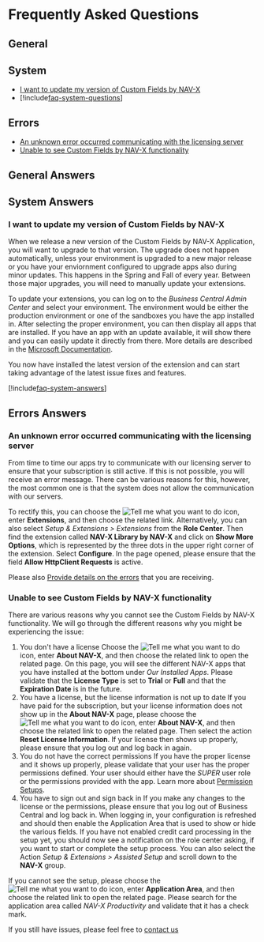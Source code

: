 # Frequently Asked Questions

## General

## System

- [I want to update my version of Custom Fields by NAV-X](faq-index.md#i-want-to-update-my-version-of-custom-fields-by-nav-x)
- [!include[faq-system-questions](../includes/faq-system-questions.md)]

## Errors

- [An unknown error occurred communicating with the licensing server](faq-index.md#an-unknown-error-occurred-communicating-with-the-licensing-server)
- [Unable to see Custom Fields by NAV-X functionality](faq-index.md#unable-to-see-custom-fields-by-nav-x-functionality)

## General Answers

## System Answers

### I want to update my version of Custom Fields by NAV-X

When we release a new version of the Custom Fields by NAV-X Application, you will want to upgrade to that version. The upgrade does not happen automatically, unless your environment is upgraded to a new major release or you have your enviornment configured to upgrade apps also during minor updates. This happens in the Spring and Fall of every year. Between those major upgrades, you will need to manually update your extensions.

To update your extensions, you can log on to the *Business Central Admin Center* and select your environment. The environment would be either the production environment or one of the sandboxes you have the app installed in. After selecting the proper environment, you can then display all apps that are installed. If you have an app with an update available, it will show there and you can easily update it directly from there. More details are described in the [Microsoft Documentation](https://learn.microsoft.com/en-us/dynamics365/business-central/dev-itpro/administration/tenant-admin-center-manage-apps).

You now have installed the latest version of the extension and can start taking advantage of the latest issue fixes and features.

[!include[faq-system-answers](../includes/faq-system-answers.md)]

## Errors Answers

### An unknown error occurred communicating with the licensing server

From time to time our apps try to communicate with our licensing server to ensure that your subscription is still active. If this is not possible, you will receive an error message. There can be various reasons for this, however, the most common one is that the system does not allow the communication with our servers.

To rectify this, you can choose the ![Tell me what you want to do](/images/magnifying-glass.gif) icon, enter **Extensions**, and then choose the related link. Alternatively, you can also select *Setup & Extensions > Extensions* from the **Role Center**. Then find the extension called **NAV-X Library by NAV-X** and click on **Show More Options**, which is represented by the three dots in the upper right corner of the extension. Select **Configure**. In the page opened, please ensure that the field **Allow HttpClient Requests** is active.

Please also [Provide details on the errors](../how-to-debug-service-errors.md) that you are receiving.

### Unable to see Custom Fields by NAV-X functionality

There are various reasons why you cannot see the Custom Fields by NAV-X functionality. We will go through the different reasons why you might be experiencing the issue:

1. You don't have a license
 Choose the ![Tell me what you want to do](/images/magnifying-glass.gif) icon, enter **About NAV-X**, and then choose the related link to open the related page. On this page, you will see the different NAV-X apps that you have installed at the bottom under *Our Installed Apps*. Please validate that the **License Type** is set to **Trial** or **Full** and that the **Expiration Date** is in the future.
2. You have a license, but the license information is not up to date
 If you have paid for the subscription, but your license information does not show up in the **About NAV-X** page, please choose the ![Tell me what you want to do](/images/magnifying-glass.gif) icon, enter **About NAV-X**, and then choose the related link to open the related page. Then select the action **Reset License Information**. If your license then shows up properly, please ensure that you log out and log back in again.
3. You do not have the correct permissions
 If you have the proper license and it shows up properly, please validate that your user has the proper permissions defined. Your user should either have the *SUPER* user role or the permissions provided with the app. Learn more about [Permission Setups](permission-setups.md).
4. You have to sign out and sign back in
 If you make any changes to the license or the permissions, please ensure that you log out of Business Central and log back in. When logging in, your configuration is refreshed and should then enable the Application Area that is used to show or hide the various fields. If you have not enabled credit card processing in the setup yet, you should now see a notification on the role center asking, if you want to start or complete the setup process. You can also select the Action *Setup & Extensions > Assisted Setup* and scroll down to the **NAV-X** group.

 If you cannot see the setup, please choose the ![Tell me what you want to do](/images/magnifying-glass.gif) icon, enter **Application Area**, and then choose the related link to open the related page. Please search for the application area called *NAV-X Productivity* and validate that it has a check mark.

If you still have issues, please feel free to [contact us](https://nav-x.com/support/)
